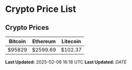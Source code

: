 # Crypto Price List

## Crypto Prices
| Bitcoin | Ethereum | Litecoin |
| ------- | -------- | -------- |
| $95829 | $2599.69 | $102.37 |
**Last Updated:** 2025-02-08 16:18 UTC
**Last Updated:** $DATE$
